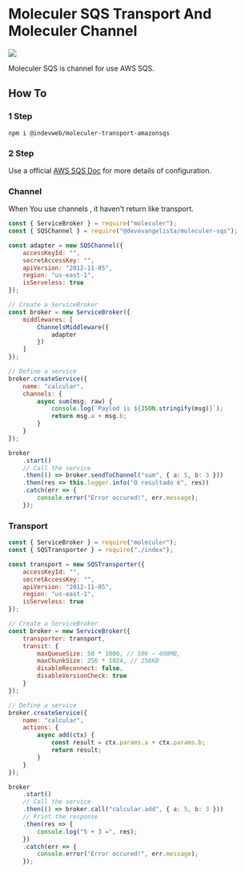 # Moleculer SQS Transport And Moleculer Channel

![](https://docs.aws.amazon.com/pt_br/sdk-for-javascript/v2/developer-guide/images/code-samples-sqs.png)

Moleculer SQS is channel for use AWS SQS.

## How To

### 1 Step

```
npm i @indevweb/moleculer-transport-amazonsqs
```

### 2 Step

Use a official
[AWS SQS Doc](https://docs.aws.amazon.com/pt_br/sdk-for-javascript/v2/developer-guide/configuring-the-jssdk.html) for more details of configuration.

### Channel

When You use channels , it haven't return like transport.

```js
const { ServiceBroker } = require("moleculer");
const { SQSChannel } = require("@devevangelista/moleculer-sqs");

const adapter = new SQSChannel({
	accessKeyId: "",
	secretAccessKey: "",
	apiVersion: "2012-11-05",
	region: "us-east-1",
	isServeless: true
});

// Create a ServiceBroker
const broker = new ServiceBroker({
	middlewares: [
		ChannelsMiddleware({
			adapter
		})
	]
});

// Define a service
broker.createService({
	name: "calcular",
	channels: {
		async sum(msg, raw) {
			console.log(`Paylod is ${JSON.stringify(msg)}`);
			return msg.a + msg.b;
		}
	}
});

broker
	.start()
	// Call the service
	.then(() => broker.sendToChannel("sum", { a: 5, b: 3 }))
	.then(res => this.logger.info("O resultado é", res))
	.catch(err => {
		console.error("Error occured!", err.message);
	});
```

### Transport

```js
const { ServiceBroker } = require("moleculer");
const { SQSTransporter } = require("./index");

const transport = new SQSTransporter({
	accessKeyId: "",
	secretAccessKey: "",
	apiVersion: "2012-11-05",
	region: "us-east-1",
	isServeless: true
});

// Create a ServiceBroker
const broker = new ServiceBroker({
	transporter: transport,
	transit: {
		maxQueueSize: 50 * 1000, // 50k ~ 400MB,
		maxChunkSize: 256 * 1024, // 256KB
		disableReconnect: false,
		disableVersionCheck: true
	}
});

// Define a service
broker.createService({
	name: "calcular",
	actions: {
		async add(ctx) {
			const result = ctx.params.a + ctx.params.b;
			return result;
		}
	}
});

broker
	.start()
	// Call the service
	.then(() => broker.call("calcular.add", { a: 5, b: 3 }))
	// Print the response
	.then(res => {
		console.log("5 + 3 =", res);
	})
	.catch(err => {
		console.error("Error occured!", err.message);
	});
```
